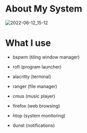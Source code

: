 
# About My System <a name="About"></a>

![2022-06-12_15-12](https://user-images.githubusercontent.com/95656575/173234930-7705450c-dc18-455a-b61c-86bee97e1259.png)

# What I use

- bspwm (tiling window manager)
  
- rofi (program launcher)
  
- alacritty (terminal)
  
- ranger (file manager)
  
- cmus (music player)
  
- firefox (web browsing)
  
- htop (system monitoring)
  
- dunst (notifications)
